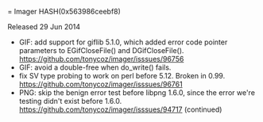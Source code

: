 = Imager HASH(0x563986ceebf8)

Released 29 Jun 2014

- GIF: add support for giflib 5.1.0, which added error code pointer parameters to EGifCloseFile() and DGifCloseFile(). https://github.com/tonycoz/imager/isssues/96756 
- GIF: avoid a double-free when do_write() fails. 
- fix SV type probing to work on perl before 5.12. Broken in 0.99. https://github.com/tonycoz/imager/isssues/96761 
- PNG: skip the benign error test before libpng 1.6.0, since the error we're testing didn't exist before 1.6.0. https://github.com/tonycoz/imager/isssues/94717 (continued)